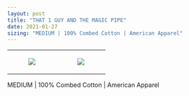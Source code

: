 ```yaml
---
layout: post
title: "THAT 1 GUY AND THE MAGIC PIPE"
date: 2021-01-27
sizing: "MEDIUM | 100% Combed Cotton | American Apparel"
---
```




<table style="width:100%;"><tr><td style="vertical-align:top;">
      <figure class="tmblr-full" data-orig-height="2048" data-orig-width="1365" data-orig-src="https://concertshirts.netlify.app/shirts/0057/0057-01.jpg"><img src="https://64.media.tumblr.com/b0b9ad2005e7d726d04b21ab4837f39e/43c1e1e24d760685-66/s540x810/bbff4e7c0acbbdccaff76335dcff06861f671220.jpg" data-orig-height="2048" data-orig-width="1365" data-orig-src="https://concertshirts.netlify.app/shirts/0057/0057-01.jpg"/></figure></td>
    <td style="vertical-align:top;">
      <figure class="tmblr-full" data-orig-height="2048" data-orig-width="1365" data-orig-src="https://concertshirts.netlify.app/shirts/0057/0057-02.jpg"><img src="https://64.media.tumblr.com/4a744b7edfd00f3a3e55a1e279bb40a4/43c1e1e24d760685-08/s540x810/b38f58fd00459c96321f5dc197e66125b196801c.jpg" data-orig-height="2048" data-orig-width="1365" data-orig-src="https://concertshirts.netlify.app/shirts/0057/0057-02.jpg"/></figure></td>
  </tr></table><p>
  MEDIUM | 100% Combed Cotton | American Apparel
</p>
